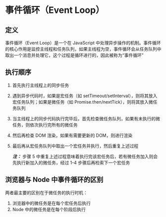 # 事件循环（Event Loop）

## 定义

事件循环（Event Loop）是一个在 JavaScript 中处理异步操作的机制。事件循环的核心作用是监控主线程和任务队列，如果主线程为空，事件循环会从任务队列中取出一个消息并处理它，这个过程是循环进行的，因此被称为“事件循环”

## 执行顺序

1. 首先执行主线程上的同步任务

2. 遇到异步代码时，如果是宏任务（如 setTimeout/setInterval），则将其放入宏任务队列；如果是微任务（如 Promise.then/nextTick），则将其放入微任务队列

3. 当主线程上的同步代码执行完毕后，首先检查微任务队列，如果有未执行的微任务，则依次执行完所有的微任务

4. 然后再检查 DOM 渲染，如果有需要更新的 DOM，则进行渲染

5. 最后再从宏任务队列中取出一个宏任务并执行，然后重复上述过程

   ***注：*** 步骤 5 中重复上述过程意味着执行完该宏任务后，若有微任务加入则会先执行新加入的微任务，经过 1-4 步骤后再检索下一个宏任务

## 浏览器与 Node 中事件循环的区别

两者最主要的区别在于微任务的执行时机：

1. 浏览器中的微任务是在每个宏任务后执行
2. Node 中的微任务是在每个阶段后执行
